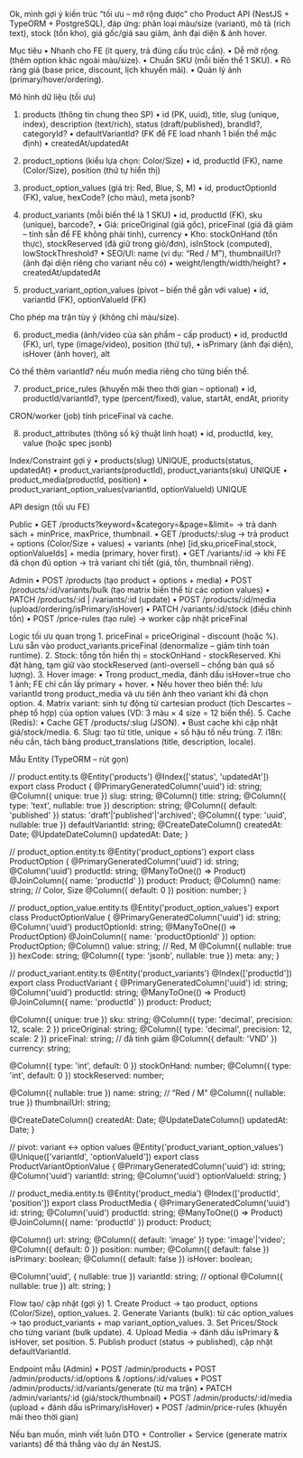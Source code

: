Ok, mình gợi ý kiến trúc “tối ưu – mở rộng được” cho Product API (NestJS + TypeORM + PostgreSQL), đáp ứng: phân loại màu/size (variant), mô tả (rich text), stock (tồn kho), giá gốc/giá sau giảm, ảnh đại diện & ảnh hover.

Mục tiêu
	•	Nhanh cho FE (ít query, trả đúng cấu trúc cần).
	•	Dễ mở rộng (thêm option khác ngoài màu/size).
	•	Chuẩn SKU (mỗi biến thể 1 SKU).
	•	Rõ ràng giá (base price, discount, lịch khuyến mãi).
	•	Quản lý ảnh (primary/hover/ordering).

Mô hình dữ liệu (tối ưu)

1) products (thông tin chung theo SP)
	•	id (PK, uuid), title, slug (unique, index), description (text/rich), status (draft/published), brandId?, categoryId?
	•	defaultVariantId? (FK để FE load nhanh 1 biến thể mặc định)
	•	createdAt/updatedAt

2) product_options (kiểu lựa chọn: Color/Size)
	•	id, productId (FK), name (Color/Size), position (thứ tự hiển thị)

3) product_option_values (giá trị: Red, Blue, S, M)
	•	id, productOptionId (FK), value, hexCode? (cho màu), meta jsonb?

4) product_variants (mỗi biến thể là 1 SKU)
	•	id, productId (FK), sku (unique), barcode?,
	•	Giá: priceOriginal (giá gốc), priceFinal (giá đã giảm – tính sẵn để FE không phải tính), currency
	•	Kho: stockOnHand (tồn thực), stockReserved (đã giữ trong giỏ/đơn), isInStock (computed), lowStockThreshold?
	•	SEO/UI: name (ví dụ: “Red / M”), thumbnailUrl? (ảnh đại diện riêng cho variant nếu có)
	•	weight/length/width/height?
	•	createdAt/updatedAt

5) product_variant_option_values (pivot – biến thể gắn với value)
	•	id, variantId (FK), optionValueId (FK)

Cho phép ma trận tùy ý (không chỉ màu/size).

6) product_media (ảnh/video của sản phẩm – cấp product)
	•	id, productId (FK), url, type (image/video), position (thứ tự),
	•	isPrimary (ảnh đại diện), isHover (ảnh hover), alt

Có thể thêm variantId? nếu muốn media riêng cho từng biến thể.

7) product_price_rules (khuyến mãi theo thời gian – optional)
	•	id, productId/variantId?, type (percent/fixed), value, startAt, endAt, priority

CRON/worker (job) tính priceFinal và cache.

8) product_attributes (thông số kỹ thuật linh hoạt)
	•	id, productId, key, value (hoặc spec jsonb)

Index/Constraint gợi ý
	•	products(slug) UNIQUE, products(status, updatedAt)
	•	product_variants(productId), product_variants(sku) UNIQUE
	•	product_media(productId, position)
	•	product_variant_option_values(variantId, optionValueId) UNIQUE

API design (tối ưu FE)

Public
	•	GET /products?keyword=&category=&page=&limit= → trả danh sách + minPrice, maxPrice, thumbnail.
	•	GET /products/:slug → trả product + options (Color/Size + values) + variants (nhẹ) [id,sku,priceFinal,stock, optionValueIds] + media (primary, hover first).
	•	GET /variants/:id → khi FE đã chọn đủ option → trả variant chi tiết (giá, tồn, thumbnail riêng).

Admin
	•	POST /products (tạo product + options + media)
	•	POST /products/:id/variants/bulk (tạo matrix biến thể từ các option values)
	•	PATCH /products/:id | /variants/:id (update)
	•	POST /products/:id/media (upload/ordering/isPrimary/isHover)
	•	PATCH /variants/:id/stock (điều chỉnh tồn)
	•	POST /price-rules (tạo rule) → worker cập nhật priceFinal

Logic tối ưu quan trọng
	1.	priceFinal = priceOriginal - discount (hoặc %). Lưu sẵn vào product_variants.priceFinal (denormalize – giảm tính toán runtime).
	2.	Stock: tổng tồn hiển thị = stockOnHand - stockReserved. Khi đặt hàng, tạm giữ vào stockReserved (anti-oversell – chống bán quá số lượng).
	3.	Hover image:
	•	Trong product_media, đánh dấu isHover=true cho 1 ảnh; FE chỉ cần lấy primary + hover.
	•	Nếu hover theo biến thể: lưu variantId trong product_media và ưu tiên ảnh theo variant khi đã chọn option.
	4.	Matrix variant: sinh tự động từ cartesian product (tích Descartes – phép tổ hợp) của option values (VD: 3 màu × 4 size = 12 biến thể).
	5.	Cache (Redis):
	•	Cache GET /products/:slug (JSON).
	•	Bust cache khi cập nhật giá/stock/media.
	6.	Slug: tạo từ title, unique + số hậu tố nếu trùng.
	7.	i18n: nếu cần, tách bảng product_translations (title, description, locale).

Mẫu Entity (TypeORM – rút gọn)

// product.entity.ts
@Entity('products')
@Index(['status', 'updatedAt'])
export class Product {
  @PrimaryGeneratedColumn('uuid') id: string;
  @Column({ unique: true }) slug: string;
  @Column() title: string;
  @Column({ type: 'text', nullable: true }) description: string;
  @Column({ default: 'published' }) status: 'draft'|'published'|'archived';
  @Column({ type: 'uuid', nullable: true }) defaultVariantId: string;
  @CreateDateColumn() createdAt: Date;
  @UpdateDateColumn() updatedAt: Date;
}

// product_option.entity.ts
@Entity('product_options')
export class ProductOption {
  @PrimaryGeneratedColumn('uuid') id: string;
  @Column('uuid') productId: string;
  @ManyToOne(() => Product) @JoinColumn({ name: 'productId' }) product: Product;
  @Column() name: string; // Color, Size
  @Column({ default: 0 }) position: number;
}

// product_option_value.entity.ts
@Entity('product_option_values')
export class ProductOptionValue {
  @PrimaryGeneratedColumn('uuid') id: string;
  @Column('uuid') productOptionId: string;
  @ManyToOne(() => ProductOption) @JoinColumn({ name: 'productOptionId' }) option: ProductOption;
  @Column() value: string; // Red, M
  @Column({ nullable: true }) hexCode: string;
  @Column({ type: 'jsonb', nullable: true }) meta: any;
}

// product_variant.entity.ts
@Entity('product_variants')
@Index(['productId'])
export class ProductVariant {
  @PrimaryGeneratedColumn('uuid') id: string;
  @Column('uuid') productId: string;
  @ManyToOne(() => Product) @JoinColumn({ name: 'productId' }) product: Product;

  @Column({ unique: true }) sku: string;
  @Column({ type: 'decimal', precision: 12, scale: 2 }) priceOriginal: string;
  @Column({ type: 'decimal', precision: 12, scale: 2 }) priceFinal: string; // đã tính giảm
  @Column({ default: 'VND' }) currency: string;

  @Column({ type: 'int', default: 0 }) stockOnHand: number;
  @Column({ type: 'int', default: 0 }) stockReserved: number;

  @Column({ nullable: true }) name: string; // “Red / M”
  @Column({ nullable: true }) thumbnailUrl: string;

  @CreateDateColumn() createdAt: Date;
  @UpdateDateColumn() updatedAt: Date;
}

// pivot: variant <-> option values
@Entity('product_variant_option_values')
@Unique(['variantId', 'optionValueId'])
export class ProductVariantOptionValue {
  @PrimaryGeneratedColumn('uuid') id: string;
  @Column('uuid') variantId: string;
  @Column('uuid') optionValueId: string;
}

// product_media.entity.ts
@Entity('product_media')
@Index(['productId', 'position'])
export class ProductMedia {
  @PrimaryGeneratedColumn('uuid') id: string;
  @Column('uuid') productId: string;
  @ManyToOne(() => Product) @JoinColumn({ name: 'productId' }) product: Product;

  @Column() url: string;
  @Column({ default: 'image' }) type: 'image'|'video';
  @Column({ default: 0 }) position: number;
  @Column({ default: false }) isPrimary: boolean;
  @Column({ default: false }) isHover: boolean;

  @Column('uuid', { nullable: true }) variantId: string; // optional
  @Column({ nullable: true }) alt: string;
}

Flow tạo/ cập nhật (gợi ý)
	1.	Create Product → tạo product, options (Color/Size), option_values.
	2.	Generate Variants (bulk): từ các option_values → tạo product_variants + map variant_option_values.
	3.	Set Prices/Stock cho từng variant (bulk update).
	4.	Upload Media → đánh dấu isPrimary & isHover, set position.
	5.	Publish product (status → published), cập nhật defaultVariantId.

Endpoint mẫu (Admin)
	•	POST /admin/products
	•	POST /admin/products/:id/options & /options/:id/values
	•	POST /admin/products/:id/variants/generate (từ ma trận)
	•	PATCH /admin/variants/:id (giá/stock/thumbnail)
	•	POST /admin/products/:id/media (upload + đánh dấu isPrimary/isHover)
	•	POST /admin/price-rules (khuyến mãi theo thời gian)

Nếu bạn muốn, mình viết luôn DTO + Controller + Service (generate matrix variants) để thả thẳng vào dự án NestJS.